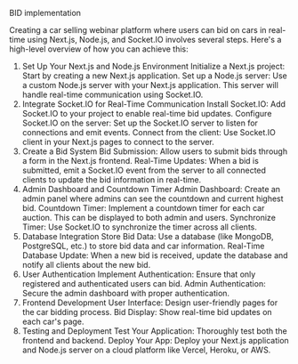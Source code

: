 BID implementation

Creating a car selling webinar platform where users can bid on cars in real-time using Next.js, Node.js, and Socket.IO involves several steps. Here's a high-level overview of how you can achieve this:

1. Set Up Your Next.js and Node.js Environment
    Initialize a Next.js project: Start by creating a new Next.js application.
    Set up a Node.js server: Use a custom Node.js server with your Next.js application. This server will handle real-time communication using Socket.IO.
2. Integrate Socket.IO for Real-Time Communication
    Install Socket.IO: Add Socket.IO to your project to enable real-time bid updates.
    Configure Socket.IO on the server: Set up the Socket.IO server to listen for connections and emit events.
    Connect from the client: Use Socket.IO client in your Next.js pages to connect to the server.
3. Create a Bid System
    Bid Submission: Allow users to submit bids through a form in the Next.js frontend.
    Real-Time Updates: When a bid is submitted, emit a Socket.IO event from the server to all connected clients to update the bid information in real-time.
4. Admin Dashboard and Countdown Timer
    Admin Dashboard: Create an admin panel where admins can see the countdown and current highest bid.
    Countdown Timer: Implement a countdown timer for each car auction. This can be displayed to both admin and users.
    Synchronize Timer: Use Socket.IO to synchronize the timer across all clients.
5. Database Integration
    Store Bid Data: Use a database (like MongoDB, PostgreSQL, etc.) to store bid data and car information.
    Real-Time Database Update: When a new bid is received, update the database and notify all clients about the new bid.
6. User Authentication
    Implement Authentication: Ensure that only registered and authenticated users can bid.
    Admin Authentication: Secure the admin dashboard with proper authentication.
7. Frontend Development
    User Interface: Design user-friendly pages for the car bidding process.
    Bid Display: Show real-time bid updates on each car's page.
8. Testing and Deployment
    Test Your Application: Thoroughly test both the frontend and backend.
    Deploy Your App: Deploy your Next.js application and Node.js server on a cloud platform like Vercel, Heroku, or AWS.